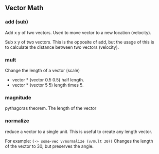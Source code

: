 
## Vector Math


### add (sub)
Add x y of two vectors. Used to move vector to a new location (velocity).

Sub x y of two vectors. This is the opposite of add, but the usage of this is to
calculate the distance between two vectors (velocity).

### mult
Change the length of a vector (scale)
- vector * (vector 0.5 0.5) half length.
- vector * (vector 5 5) length times 5.

### magnitude
pythagoras theorem. The length of the vector

### normalize
reduce a vector to a single unit. This is useful to create any length vector.

For example: `(-> some-vec v/normalize (v/mult 30))`
Changes the length of the vector to 30, but preserves the angle.
